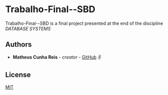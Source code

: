 # Trabalho-Final--SBD

Trabalho-Final--SBD is a final project presented at the end of the discipline *DATABASE SYSTEMS*

## Authors

* **Matheus Cunha Reis** - *creator* - [GitHub](https://github.com/matheuscr30) ✌

## License
[MIT](https://choosealicense.com/licenses/mit/)
